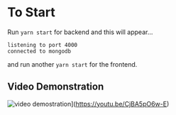 # To Start

Run ```yarn start``` for backend and this will appear...
```
listening to port 4000
connected to mongodb
```
and run another ```yarn start``` for the frontend. 

## Video Demonstration

![video demostration](https://img.youtube.com/vi/CjBA5pO6w-E/0.jpg)](https://youtu.be/CjBA5pO6w-E)
